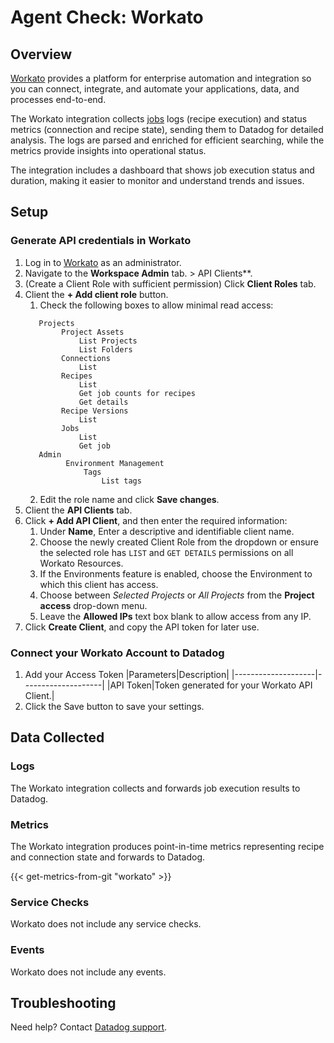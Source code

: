 # Agent Check: Workato

## Overview


[Workato][1] provides a platform for enterprise automation and integration so you can connect, integrate,
and automate your applications, data, and processes end-to-end.

The Workato integration collects [jobs](https://docs.workato.com/en/recipes/jobs.html#viewing-job-reports) logs
(recipe execution) and status metrics (connection and recipe state), sending them to Datadog for detailed analysis.
The logs are parsed and enriched for efficient searching, while the metrics provide insights into operational status.

The integration includes a dashboard that shows job execution status and duration, making it easier to monitor and
understand trends and issues.

## Setup

### Generate API credentials in Workato

1. Log in to [Workato][2] as an administrator. 
2. Navigate to the **Workspace Admin** tab. > API Clients**.
3. (Create a Client Role with sufficient permission) Click **Client Roles** tab.
4. Client the **+ Add client role** button.
   1. Check the following boxes to allow minimal read access:
   ```
      Projects
           Project Assets
               List Projects
               List Folders
           Connections
               List
           Recipes
               List
               Get job counts for recipes
               Get details
           Recipe Versions
               List
           Jobs
               List
               Get job
      Admin
            Environment Management
                Tags
                    List tags
   ```
   2. Edit the role name and click **Save changes**.
7. Client the **API Clients** tab.
8. Click **+ Add API Client**, and then enter the required information:
   1. Under **Name**, Enter a descriptive and identifiable client name.
   2. Choose the newly created Client Role from the dropdown or ensure the selected role has `LIST` and `GET DETAILS` permissions on all Workato Resources.
   3. If the Environments feature is enabled, choose the Environment to which this client has access.
   4. Choose between _Selected Projects_ or _All Projects_ from the **Project access** drop-down menu.
   5. Leave the **Allowed IPs** text box blank to allow access from any IP.
14. Click **Create Client**, and copy the API token for later use.       

### Connect your Workato Account to Datadog

1. Add your Access Token
    |Parameters|Description|
    |--------------------|--------------------|
    |API Token|Token generated for your Workato API Client.|
2. Click the Save button to save your settings.

## Data Collected

### Logs 

The Workato integration collects and forwards job execution results to Datadog.

### Metrics

The Workato integration produces point-in-time metrics representing recipe and connection state and forwards to Datadog.

{{< get-metrics-from-git "workato" >}}

### Service Checks

Workato does not include any service checks.

### Events

Workato does not include any events.

## Troubleshooting

Need help? Contact [Datadog support][3].

[1]: https://www.workato.com
[2]: https://app.workato.com/users/sign_in
[3]: https://app.datadoghq.com/account/settings/agent/latest
